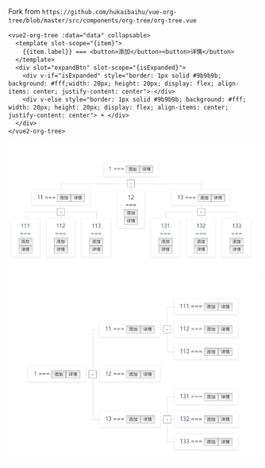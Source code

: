 Fork from `https://github.com/hukaibaihu/vue-org-tree/blob/master/src/components/org-tree/org-tree.vue`

```
<vue2-org-tree :data="data" collapsable>
  <template slot-scope="{item}">
    {{item.label}} === <button>添加</button><button>详情</button>
  </template>
  <div slot="expandBtn" slot-scope="{isExpanded}">
    <div v-if="isExpanded" style="border: 1px solid #9b9b9b; background: #fff;width: 20px; height: 20px; display: flex; align-items: center; justify-content: center">-</div>
    <div v-else style="border: 1px solid #9b9b9b; background: #fff; width: 20px; height: 20px; display: flex; align-items: center; justify-content: center"> + </div>
  </div>
</vue2-org-tree>
```

![default](./src/assets/1557901388894_图片.png)
![horizontal](./src/assets/1557901425456_图片.png)
